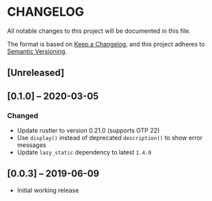 # CHANGELOG

All notable changes to this project will be documented in this file.

The format is based on [Keep a Changelog](https://keepachangelog.com/en/1.0.0/),
and this project adheres to [Semantic Versioning](https://semver.org/spec/v2.0.0.html).

## [Unreleased]

## [0.1.0] – 2020-03-05
### Changed
- Update rustler to version 0.21.0 (supports OTP 22)
- Use `display()` instead of deprecated `description()` to show error messages
- Update `lazy_static` dependency to latest `1.4.0`


## [0.0.3] – 2019-06-09
- Initial working release
